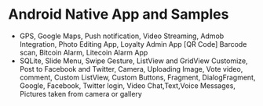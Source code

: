 Android Native App and Samples
==============================

- GPS, Google Maps, Push notification, Video Streaming, Admob Integration, Photo Editing App, Loyalty Admin App
	[QR Code] Barcode scan, Bitcoin Alarm, Litecoin Alarm App
- SQLite, Slide Menu, Swipe Gesture, ListView and GridView Customize,
	Post to Facebook and Twitter, Camera, Uploading Image, Vote video, comment,
	 Custom ListView, Custom Buttons, Fragment, DialogFragment,
	 Google, Facebook, Twitter login, Video Chat,Text,Voice Messages, Pictures taken from camera or gallery